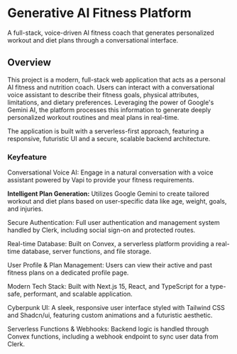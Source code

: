 # Generative AI Fitness Platform
A full-stack, voice-driven AI fitness coach that generates personalized workout and diet plans through a conversational interface.

## Overview
This project is a modern, full-stack web application that acts as a personal AI fitness and nutrition coach. Users can interact with a conversational voice assistant to describe their fitness goals, physical attributes, limitations, and dietary preferences. Leveraging the power of Google's Gemini AI, the platform processes this information to generate deeply personalized workout routines and meal plans in real-time.

The application is built with a serverless-first approach, featuring a responsive, futuristic UI and a secure, scalable backend architecture.

### Keyfeature

 Conversational Voice AI: Engage in a natural conversation with a voice assistant powered by Vapi to provide your fitness requirements.

 **Intelligent Plan Generation:** Utilizes Google Gemini to create tailored workout and diet plans based on user-specific data like age, weight, goals, and injuries.

 Secure Authentication: Full user authentication and management system handled by Clerk, including social sign-on and protected routes.

 Real-time Database: Built on Convex, a serverless platform providing a real-time database, server functions, and file storage.

 User Profile & Plan Management: Users can view their active and past fitness plans on a dedicated profile page.

 Modern Tech Stack: Built with Next.js 15, React, and TypeScript for a type-safe, performant, and scalable application.

 Cyberpunk UI: A sleek, responsive user interface styled with Tailwind CSS and Shadcn/ui, featuring custom animations and a futuristic aesthetic.

 Serverless Functions & Webhooks: Backend logic is handled through Convex functions, including a webhook endpoint to sync user data from Clerk.
